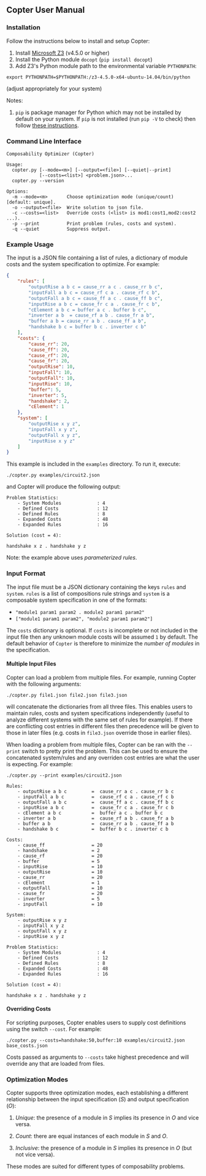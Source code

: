 ## Copter User Manual

### Installation

Follow the instructions below to install and setup Copter:

1. Install [Microsoft Z3](https://github.com/Z3Prover/z3/releases) (v4.5.0 or higher)
2. Install the Python module `docopt` (`pip install docopt`)
3. Add Z3's Python module path to the environmental variable `PYTHONPATH`:

`export PYTHONPATH=$PYTHONPATH:/z3-4.5.0-x64-ubuntu-14.04/bin/python`

(adjust appropriately for your system)

Notes:

1. `pip` is package manager for Python which may not be installed by default
on your system. If `pip` is not installed (run `pip -V` to check) then follow
[these instructions](https://pip.pypa.io/en/stable/installing/).

### Command Line Interface

```
Composability Optimizer (Copter)

Usage:
  copter.py [--mode=<m>] [--output=<file>] [--quiet|--print]
            [--costs=<list>] <problem.json>...
  copter.py --version

Options:
  -m --mode=<m>       Choose optimization mode (unique/count) [default: unique].
  -o --output=<file>  Write solution to json file.
  -c --costs=<list>   Override costs (<list> is mod1:cost1,mod2:cost2 ...).
  -p --print          Print problem (rules, costs and system).
  -q --quiet          Suppress output.
```

### Example Usage

The input is a JSON file containing a list of rules, a dictionary of module
costs and the system specification to optimize. For example:

```JSON
{
    "rules": [
        "outputRise a b c = cause_rr a c . cause_rr b c",
        "inputFall a b c = cause_rf c a . cause_rf c b",
        "outputFall a b c = cause_ff a c . cause_ff b c",
        "inputRise a b c = cause_fr c a . cause_fr c b",
        "cElement a b c = buffer a c . buffer b c",
        "inverter a b  = cause_rf a b . cause_fr a b",
        "buffer a b = cause_rr a b . cause_ff a b",
        "handshake b c = buffer b c . inverter c b"
    ],
    "costs": {
        "cause_rr": 20,
        "cause_ff": 20,
        "cause_rf": 20,
        "cause_fr": 20,
        "outputRise": 10,
        "inputFall": 10,
        "outputFall": 10,
        "inputRise": 10,
        "buffer": 5,
        "inverter": 5,
        "handshake": 2,
        "cElement": 1
    },
    "system": [
        "outputRise x y z",
        "inputFall x y z",
        "outputFall x y z",
        "inputRise x y z"
    ]
}
```

This example is included in the `examples` directory. To run it, execute:

`./copter.py examples/circuit2.json`

and Copter will produce the following output:

```
Problem Statistics:
    - System Modules             : 4
    - Defined Costs              : 12
    - Defined Rules              : 8
    - Expanded Costs             : 48
    - Expanded Rules             : 16

Solution (cost = 4):

handshake x z . handshake y z
```

Note: the example above uses _parameterized rules_.

### Input Format

The input file must be a JSON dictionary containing the keys `rules` and
`system`. `rules` is a list of compositions rule strings and `system` is a
composable system specification in one of the formats:

* `"module1 param1 param2 . module2 param1 param2"`
* `["module1 param1 param2", "module2 param1 param2"]`

The `costs` dictionary is optional. If `costs` is incomplete or not included
in the input file then any unknown module costs will be assumed `1` by
default. The default behavior of `Copter` is therefore to minimize the _number
of modules_ in the specification.

#### Multiple Input Files

Copter can load a problem from multiple files. For example, running Copter
with the following arguments:

```
./copter.py file1.json file2.json file3.json
```

will concatenate the dictionaries from all three files. This enables users to
maintain rules, costs and system specifications independently (useful to
analyze different systems with the same set of rules for example). If there
are conflicting cost entries in different files then precedence will be given
to those in later files (e.g. costs in `file3.json` override those in earlier
files).

When loading a problem from multiple files, Copter can be ran with the
`--print` switch to pretty print the problem. This can be used to ensure the
concatenated system/rules and any overriden cost entries are what the user is
expecting. For example:

```
./copter.py --print examples/circuit2.json

Rules:
    - outputRise a b c         =  cause_rr a c . cause_rr b c
    - inputFall a b c          =  cause_rf c a . cause_rf c b
    - outputFall a b c         =  cause_ff a c . cause_ff b c
    - inputRise a b c          =  cause_fr c a . cause_fr c b
    - cElement a b c           =  buffer a c . buffer b c
    - inverter a b             =  cause_rf a b . cause_fr a b
    - buffer a b               =  cause_rr a b . cause_ff a b
    - handshake b c            =  buffer b c . inverter c b

Costs:
    - cause_ff                 = 20
    - handshake                = 2
    - cause_rf                 = 20
    - buffer                   = 5
    - inputRise                = 10
    - outputRise               = 10
    - cause_rr                 = 20
    - cElement                 = 1
    - outputFall               = 10
    - cause_fr                 = 20
    - inverter                 = 5
    - inputFall                = 10

System:
    - outputRise x y z
    - inputFall x y z
    - outputFall x y z
    - inputRise x y z

Problem Statistics:
    - System Modules             : 4
    - Defined Costs              : 12
    - Defined Rules              : 8
    - Expanded Costs             : 48
    - Expanded Rules             : 16

Solution (cost = 4):

handshake x z . handshake y z
```

#### Overriding Costs

For scripting purposes, Copter enables users to supply cost definitions using
the switch `--cost`. For example:

```
./copter.py --costs=handshake:50,buffer:10 examples/circuit2.json base_costs.json
```

Costs passed as arguments to `--costs` take highest precedence and will
override any that are loaded from files.

### Optimization Modes

Copter supports three optimization modes, each establishing a different
relationship between the input specification (_S_) and output specification
(_O_):

1. _Unique_: the presence of a module in _S_ implies its presence in _O_ and
vice versa.

2. _Count_: there are equal instances of each module in _S_ and _O_.

3. _Inclusive_: the presence of a module in _S_ implies its presence in _O_
(but not vice versa).

These modes are suited for different types of composability problems.
